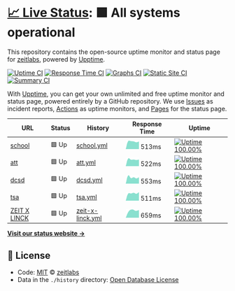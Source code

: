 # [📈 Live Status](https://up.zeit.cx): <!--live status--> **🟩 All systems operational**

This repository contains the open-source uptime monitor and status page for [zeitlabs](https://up.zeit.cx), powered by [Upptime](https://github.com/upptime/upptime).

[![Uptime CI](https://github.com/koj-co/upptime/workflows/Uptime%20CI/badge.svg)](https://github.com/koj-co/upptime/actions?query=workflow%3A%22Uptime+CI%22)
[![Response Time CI](https://github.com/koj-co/upptime/workflows/Response%20Time%20CI/badge.svg)](https://github.com/koj-co/upptime/actions?query=workflow%3A%22Response+Time+CI%22)
[![Graphs CI](https://github.com/koj-co/upptime/workflows/Graphs%20CI/badge.svg)](https://github.com/koj-co/upptime/actions?query=workflow%3A%22Graphs+CI%22)
[![Static Site CI](https://github.com/koj-co/upptime/workflows/Static%20Site%20CI/badge.svg)](https://github.com/koj-co/upptime/actions?query=workflow%3A%22Static+Site+CI%22)
[![Summary CI](https://github.com/koj-co/upptime/workflows/Summary%20CI/badge.svg)](https://github.com/koj-co/upptime/actions?query=workflow%3A%22Summary+CI%22)

With [Upptime](https://upptime.js.org), you can get your own unlimited and free uptime monitor and status page, powered entirely by a GitHub repository. We use [Issues](https://github.com/zeitlabs/uptime-checker/issues) as incident reports, [Actions](https://github.com/zeitlabs/uptime-checker/actions) as uptime monitors, and [Pages](https://up.zeit.cx) for the status page.

<!--start: status pages-->
<!-- This summary is generated by Upptime (https://github.com/upptime/upptime) -->
<!-- Do not edit this manually, your changes will be overwritten -->

| URL                                        | Status | History                                                                                                | Response Time                                                                     | Uptime                                                                                                                                                                                                            |
| ------------------------------------------ | ------ | ------------------------------------------------------------------------------------------------------ | --------------------------------------------------------------------------------- | ----------------------------------------------------------------------------------------------------------------------------------------------------------------------------------------------------------------- |
| [school](https://sch.bikou.in)             | 🟩 Up  | [school.yml](https://github.com/zeitlabs/uptime-checker/commits/master/history/school.yml)             | <img alt="Response time graph" src="./graphs/school.png" height="20"> 513ms       | [![Uptime 100.00%](https://img.shields.io/endpoint?url=https%3A%2F%2Fraw.githubusercontent.com%2Fzeitlabs%2Fuptime-checker%2Fmaster%2Fapi%2Fschool%2Fuptime.json)](https://up.zeit.cx/history/school)             |
| [att](https://att.bikou.in)                | 🟩 Up  | [att.yml](https://github.com/zeitlabs/uptime-checker/commits/master/history/att.yml)                   | <img alt="Response time graph" src="./graphs/att.png" height="20"> 522ms          | [![Uptime 100.00%](https://img.shields.io/endpoint?url=https%3A%2F%2Fraw.githubusercontent.com%2Fzeitlabs%2Fuptime-checker%2Fmaster%2Fapi%2Fatt%2Fuptime.json)](https://up.zeit.cx/history/att)                   |
| [dcsd](https://dcsd.bikou.in)              | 🟩 Up  | [dcsd.yml](https://github.com/zeitlabs/uptime-checker/commits/master/history/dcsd.yml)                 | <img alt="Response time graph" src="./graphs/dcsd.png" height="20"> 553ms         | [![Uptime 100.00%](https://img.shields.io/endpoint?url=https%3A%2F%2Fraw.githubusercontent.com%2Fzeitlabs%2Fuptime-checker%2Fmaster%2Fapi%2Fdcsd%2Fuptime.json)](https://up.zeit.cx/history/dcsd)                 |
| [tsa](https://tsa-dev.bikou.in)            | 🟩 Up  | [tsa.yml](https://github.com/zeitlabs/uptime-checker/commits/master/history/tsa.yml)                   | <img alt="Response time graph" src="./graphs/tsa.png" height="20"> 511ms          | [![Uptime 100.00%](https://img.shields.io/endpoint?url=https%3A%2F%2Fraw.githubusercontent.com%2Fzeitlabs%2Fuptime-checker%2Fmaster%2Fapi%2Ftsa%2Fuptime.json)](https://up.zeit.cx/history/tsa)                   |
| [ZEIT X LINCK](https://www.zeitxlinck.com) | 🟩 Up  | [zeit-x-linck.yml](https://github.com/zeitlabs/uptime-checker/commits/master/history/zeit-x-linck.yml) | <img alt="Response time graph" src="./graphs/zeit-x-linck.png" height="20"> 659ms | [![Uptime 100.00%](https://img.shields.io/endpoint?url=https%3A%2F%2Fraw.githubusercontent.com%2Fzeitlabs%2Fuptime-checker%2Fmaster%2Fapi%2Fzeit-x-linck%2Fuptime.json)](https://up.zeit.cx/history/zeit-x-linck) |

<!--end: status pages-->

[**Visit our status website →**](https://up.zeit.cx)

## 📄 License

- Code: [MIT](./LICENSE) © [zeitlabs](https://up.zeit.cx)
- Data in the `./history` directory: [Open Database License](https://opendatacommons.org/licenses/odbl/1-0/)
